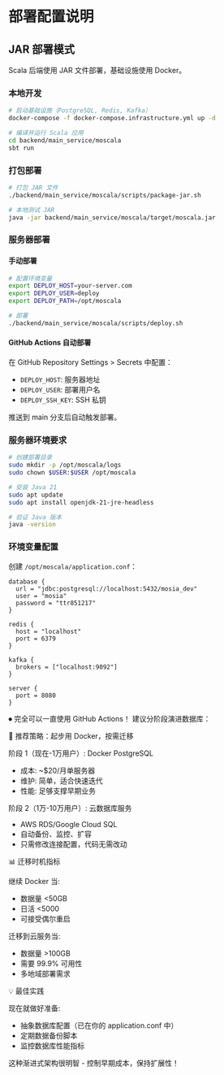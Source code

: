# 部署配置说明

## JAR 部署模式

Scala 后端使用 JAR 文件部署，基础设施使用 Docker。

### 本地开发

```bash
# 启动基础设施（PostgreSQL, Redis, Kafka）
docker-compose -f docker-compose.infrastructure.yml up -d

# 编译并运行 Scala 应用
cd backend/main_service/moscala
sbt run
```

### 打包部署

```bash
# 打包 JAR 文件
./backend/main_service/moscala/scripts/package-jar.sh

# 本地测试 JAR
java -jar backend/main_service/moscala/target/moscala.jar
```

### 服务器部署

#### 手动部署

```bash
# 配置环境变量
export DEPLOY_HOST=your-server.com
export DEPLOY_USER=deploy
export DEPLOY_PATH=/opt/moscala

# 部署
./backend/main_service/moscala/scripts/deploy.sh
```

#### GitHub Actions 自动部署

在 GitHub Repository Settings > Secrets 中配置：

- `DEPLOY_HOST`: 服务器地址
- `DEPLOY_USER`: 部署用户名  
- `DEPLOY_SSH_KEY`: SSH 私钥

推送到 main 分支后自动触发部署。

### 服务器环境要求

```bash
# 创建部署目录
sudo mkdir -p /opt/moscala/logs
sudo chown $USER:$USER /opt/moscala

# 安装 Java 21
sudo apt update
sudo apt install openjdk-21-jre-headless

# 验证 Java 版本
java -version
```

### 环境变量配置

创建 `/opt/moscala/application.conf`：

```hocon
database {
  url = "jdbc:postgresql://localhost:5432/mosia_dev"
  user = "mosia"
  password = "ttr851217"
}

redis {
  host = "localhost"
  port = 6379
}

kafka {
  brokers = ["localhost:9092"]
}

server {
  port = 8080
}
```

⏺ 完全可以一直使用 GitHub Actions！ 建议分阶段演进数据库：

  🎯 推荐策略：起步用 Docker，按需迁移

  阶段 1（现在-1万用户）: Docker PostgreSQL
  - 成本: ~$20/月单服务器
  - 维护: 简单，适合快速迭代
  - 性能: 足够支撑早期业务

  阶段 2（1万-10万用户）: 云数据库服务
  - AWS RDS/Google Cloud SQL
  - 自动备份、监控、扩容
  - 只需修改连接配置，代码无需改动

  📊 迁移时机指标

  继续 Docker 当:
  - 数据量 <50GB
  - 日活 <5000
  - 可接受偶尔重启

  迁移到云服务当:
  - 数据量 >100GB
  - 需要 99.9% 可用性
  - 多地域部署需求

  💡 最佳实践

  现在就做好准备:
  - 抽象数据库配置（已在你的 application.conf 中）
  - 定期数据备份脚本
  - 监控数据库性能指标

  这种渐进式架构很明智 - 控制早期成本，保持扩展性！